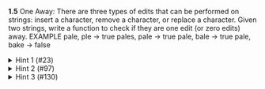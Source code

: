 **1.5** One Away: There are three types of edits that can be performed on strings: insert a character, remove a character, or replace a character. Given two strings, write a function to check if they are one edit (or zero edits) away.
EXAMPLE
pale, ple -> true
pales, pale -> true
pale, bale -> true
pale, bake -> false

<details>
<summary>Hint 1 (#23)</summary>
<p>Start with the easy thing. Can you check each of the conditions separately?</p>
</details>  

<details>
<summary>Hint 2 (#97)</summary>
<p>What is the relationship between the "insert character" option and the "remove char­acter" option? Do these need to be two separate checks?</p>
</details>  

<details>
<summary>Hint 3 (#130)</summary>
<p>Can you do all three checks in a single pass?</p>
</details> 